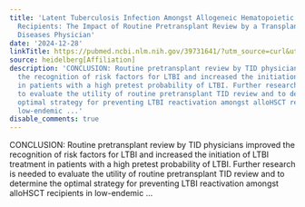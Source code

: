 ```yaml
---
title: 'Latent Tuberculosis Infection Amongst Allogeneic Hematopoietic Stem Cell Transplant
  Recipients: The Impact of Routine Pretransplant Review by a Transplant Infectious
  Diseases Physician'
date: '2024-12-28'
linkTitle: https://pubmed.ncbi.nlm.nih.gov/39731641/?utm_source=curl&utm_medium=rss&utm_campaign=pubmed-2&utm_content=1FakS-2QOkCT8HsMOQP1bCRQ4YzyumYOmxmF0moLsQ3dFB1E9V&fc=20220326224207&ff=20241228170645&v=2.18.0.post9+e462414
source: heidelberg[Affiliation]
description: 'CONCLUSION: Routine pretransplant review by TID physicians improved
  the recognition of risk factors for LTBI and increased the initiation of LTBI treatment
  in patients with a high pretest probability of LTBI. Further research is needed
  to evaluate the utility of routine pretransplant TID review and to determine the
  optimal strategy for preventing LTBI reactivation amongst alloHSCT recipients in
  low-endemic ...'
disable_comments: true
---
```

CONCLUSION: Routine pretransplant review by TID physicians improved the recognition of risk factors for LTBI and increased the initiation of LTBI treatment in patients with a high pretest probability of LTBI. Further research is needed to evaluate the utility of routine pretransplant TID review and to determine the optimal strategy for preventing LTBI reactivation amongst alloHSCT recipients in low-endemic ...